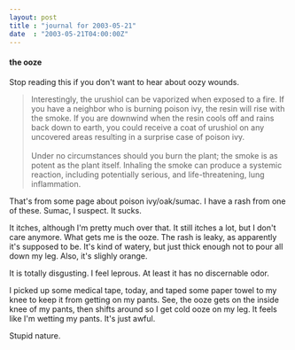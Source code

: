 ```yaml
---
layout: post
title : "journal for 2003-05-21"
date  : "2003-05-21T04:00:00Z"
---
```

<h4>the ooze</h4>Stop reading this if you don't want to hear about oozy wounds.

<blockquote> Interestingly, the urushiol can be vaporized when exposed to a fire. If you have a neighbor who is burning poison ivy, the resin will rise with the smoke. If you are downwind when the resin cools off and rains back down to earth, you could receive a coat of urushiol on any uncovered areas resulting in a surprise case of poison ivy.  <br /><br /> Under no circumstances should you burn the plant; the smoke is as potent as the plant itself. Inhaling the smoke can produce a systemic reaction, including potentially serious, and life-threatening, lung inflammation. </blockquote>

That's from some page about poison ivy/oak/sumac.  I have a rash from one of these.  Sumac, I suspect.  It sucks.

It itches, although I'm pretty much over that.  It still itches a lot, but I don't care anymore.  What gets me is the ooze.  The rash is leaky, as apparently it's supposed to be.  It's kind of watery, but just thick enough not to pour all down my leg.  Also, it's slighly orange.

It is totally disgusting.  I feel leprous.  At least it has no discernable odor.

I picked up some medical tape, today, and taped some paper towel to my knee to keep it from getting on my pants.  See, the ooze gets on the inside knee of my pants, then shifts around so I get cold ooze on my leg.  It feels like I'm wetting my pants.  It's just awful.

Stupid nature.

